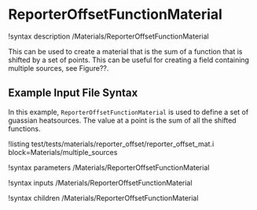 # ReporterOffsetFunctionMaterial

!syntax description /Materials/ReporterOffsetFunctionMaterial

This can be used to create a material that is the sum of a function that is shifted by a set of points. This can be useful for creating a field containing multiple sources, see Figure??.


## Example Input File Syntax

In this example, `ReporterOffsetFunctionMaterial` is used to define a set of guassian heatsources. The value at a point is the sum of all the shifted functions.

!listing test/tests/materials/reporter_offset/reporter_offset_mat.i block=Materials/multiple_sources

!syntax parameters /Materials/ReporterOffsetFunctionMaterial

!syntax inputs /Materials/ReporterOffsetFunctionMaterial

!syntax children /Materials/ReporterOffsetFunctionMaterial
